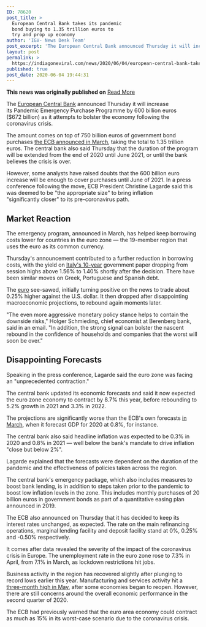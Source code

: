 ```yaml
---
ID: 78620
post_title: >
  European Central Bank takes its pandemic
  bond buying to 1.35 trillion euros to
  try and prop up economy
author: 'IGV- News Desk Team'
post_excerpt: 'The European Central Bank announced Thursday it will increase its Pandemic Emergency Purchase Programme by 600 billion euros ($672 billion) as it attempts to bolster the economy following the coronavirus crisis. The amount comes on top of 750 billion euros of government bond purchases the ECB announced in March, taking the total to 1.35 trillion euros. The central bank also said&hellip;'
layout: post
permalink: >
  https://indiagoneviral.com/news/2020/06/04/european-central-bank-takes-its-pandemic-bond-buying-to-1-35-trillion-euros-to-try-and-prop-up-economy/78620/india-gone-viral/
published: true
post_date: 2020-06-04 19:44:31
---
```

<b>This news was originally published on</b> <a href="https://www.cnbc.com/2020/06/04/european-central-bank-ramps-up-its-pandemic-bond-buying-to-1point35-trillion-euros.html" class="button purchase" rel="nofollow noopener noreferrer" target="_blank">Read More</a> <br/><div data-analytics="RegularArticle-articleBody-5-2" data-module="ArticleBody" data-test="articleBody-2" id="RegularArticle-ArticleBody-5"><div><p>The <a href="http://www.cnbc.com/european-central-bank">European Central Bank</a> announced Thursday it will increase its Pandemic Emergency Purchase Programme by 600 billion euros ($672 billion) as it attempts to bolster the economy following the coronavirus crisis. </p><p>The amount comes on top of 750 billion euros of government bond purchases <a href="https://www.cnbc.com/2020/03/19/ecb-launches-new-820-billion-coronavirus-package.html">the ECB announced in March</a>, taking the total to 1.35 trillion euros. The central bank also said Thursday that the duration of the program will be extended from the end of 2020 until June 2021, or until the bank believes the crisis is over.<strong> </strong></p><p>However, some analysts have raised doubts that the 600 billion euro increase will be enough to cover purchases until June of 2021. In a press conference following the move, ECB President Christine Lagarde said this was deemed to be "the appropriate size" to bring inflation "significantly closer" to its pre-coronavirus path. </p></div><h2>Market Reaction</h2><div><p>The emergency program, announced in March, has helped keep borrowing costs lower for countries in the euro zone — the 19-member region that uses the euro as its common currency.</p><p>Thursday's announcement contributed to a further reduction in borrowing costs, with the yield on <a href="https://www.cnbc.com/quotes/?symbol=IT10Y-IT">Italy's 10-year</a> government paper dropping from session highs above 1.56% to 1.40% shortly after the decision. There have been similar moves on Greek, Portuguese and Spanish debt.</p><p>The <a href="https://www.cnbc.com/quotes/?symbol=EUR=">euro</a> see-sawed, initially turning positive on the news to trade about 0.25% higher against the U.S. dollar. It then dropped after disappointing macroeconomic projections, to rebound again moments later.</p><p>"The even more aggressive monetary policy stance helps to contain the downside risks," Holger Schmieding, chief economist at Berenberg bank, said in an email. "In addition, the strong signal can bolster the nascent rebound in the confidence of households and companies that the worst will soon be over."</p></div><h2>Disappointing Forecasts</h2><div><p>Speaking in the press conference, Lagarde said the euro zone was facing an "unprecedented contraction."<strong> </strong></p><p>The central bank updated its economic forecasts and said it now expected the euro zone economy to contract by 8.7% this year, before rebounding to 5.2% growth in 2021 and 3.3% in 2022.</p><p>The projections are significantly worse than the ECB's own forecasts <a href="https://www.ecb.europa.eu/pub/pdf/other/ecb.projections202003_ecbstaff~dfa19e18c4.en.pdf" target="_blank" rel="noopener noreferrer">in March</a>, when it forecast GDP for 2020 at 0.8%, for instance.</p><p>The central bank also said headline inflation was expected to be 0.3% in 2020 and 0.8% in 2021 — well below the bank's mandate to drive inflation "close but below 2%".</p><p>Lagarde explained that the forecasts were dependent on the duration of the pandemic and the effectiveness of policies taken across the region. </p></div><div><p>The central bank's emergency package, which also includes measures to boost bank lending, is in addition to steps taken prior to the pandemic to boost low inflation levels in the zone. This includes monthly purchases of 20 billion euros in government bonds as part of a quantitative easing plan announced in 2019. </p><p>The ECB also announced on Thursday that it has decided to keep its interest rates unchanged, as expected. The rate on the main refinancing operations, marginal lending facility and deposit facility stand at 0%, 0.25% and -0.50% respectively. </p><p>It comes after data revealed the severity of the impact of the coronavirus crisis in Europe. The unemployment rate in the euro zone rose to 7.3% in April, from 7.1% in March, as lockdown restrictions hit jobs.</p><p>Business activity in the region has recovered slightly after plunging to record lows earlier this year. Manufacturing and services activity hit a <a href="https://www.cnbc.com/2020/05/21/euro-zone-pmis-business-activity-rebounds-in-may.html">three-month high in May</a>, after some economies began to reopen. However, there are still concerns around the overall economic performance in the second quarter of 2020.</p><p>The ECB had previously warned that the euro area economy could contract as much as 15% in its worst-case scenario due to the coronavirus crisis.</p></div></div>